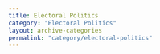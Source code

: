 ```yaml
---
title: Electoral Politics
category: "Electoral Politics"
layout: archive-categories
permalink: "category/electoral-politics"
---
```

